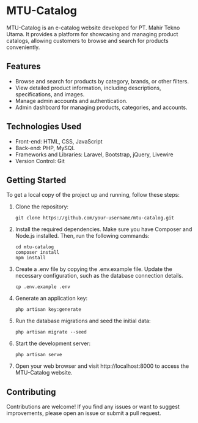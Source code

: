 # MTU-Catalog

MTU-Catalog is an e-catalog website developed for PT. Mahir Tekno Utama. It provides a platform for showcasing and managing product catalogs, allowing customers to browse and search for products conveniently.

## Features

- Browse and search for products by category, brands, or other filters.
- View detailed product information, including descriptions, specifications, and images.
- Manage admin accounts and authentication.
- Admin dashboard for managing products, categories, and accounts.

## Technologies Used

- Front-end: HTML, CSS, JavaScript
- Back-end: PHP, MySQL
- Frameworks and Libraries: Laravel, Bootstrap, jQuery, Livewire
- Version Control: Git

## Getting Started

To get a local copy of the project up and running, follow these steps:

1. Clone the repository:

   ```shell
   git clone https://github.com/your-username/mtu-catalog.git

2. Install the required dependencies. Make sure you have Composer and Node.js installed. Then, run the following commands:

    ```shell
    cd mtu-catalog
    composer install
    npm install

3. Create a .env file by copying the .env.example file. Update the necessary configuration, such as the database connection details.

    ```shell
    cp .env.example .env

4. Generate an application key:

    ```shell
    php artisan key:generate
    
5. Run the database migrations and seed the initial data:

    ```shell
    php artisan migrate --seed
    
6. Start the development server:
   
    ```shell
    php artisan serve
    
7. Open your web browser and visit http://localhost:8000 to access the MTU-Catalog website.

## Contributing
Contributions are welcome! If you find any issues or want to suggest improvements, please open an issue or submit a pull request.
